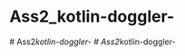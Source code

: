 # Ass2_kotlin-doggler-
#   A s s 2 _ k o t l i n - d o g g l e r -  
 #   A s s 2 _ k o t l i n - d o g g l e r -  
 